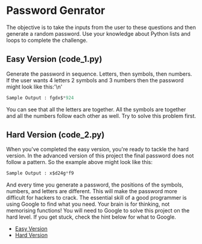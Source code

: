 # Password Genrator
The objective is to take the inputs from the user to these questions and then generate a random password. Use your knowledge about Python lists and loops to complete the challenge.
## Easy Version (code_1.py)
Generate the password in sequence. Letters, then symbols, then numbers. If the user wants
4 letters 2 symbols and 3 numbers then the password might look like this:'\n'
```python
Sample Output : fgdx$*924
```
You can see that all the letters are together. All the symbols are together and all the numbers follow each other as well. Try to solve this problem first.
## Hard Version (code_2.py)
When you've completed the easy version, you're ready to tackle the hard version. In the advanced version of this project the final password does not follow a pattern. So the example above might look like this:
```python
Sample Output : x$d24g*f9
```
And every time you generate a password, the positions of the symbols, numbers, and letters are different. This will make the password more difficult for hackers to crack.
The essential skill of a good programmer is using Google to find what you need. Your brain is for thinking, not memorising functions! You will need to Google to solve this project on the hard level. If you get stuck, check the hint below for what to Google.

- [Easy Version](code_1.py)
- [Hard Version](code_2.py)

